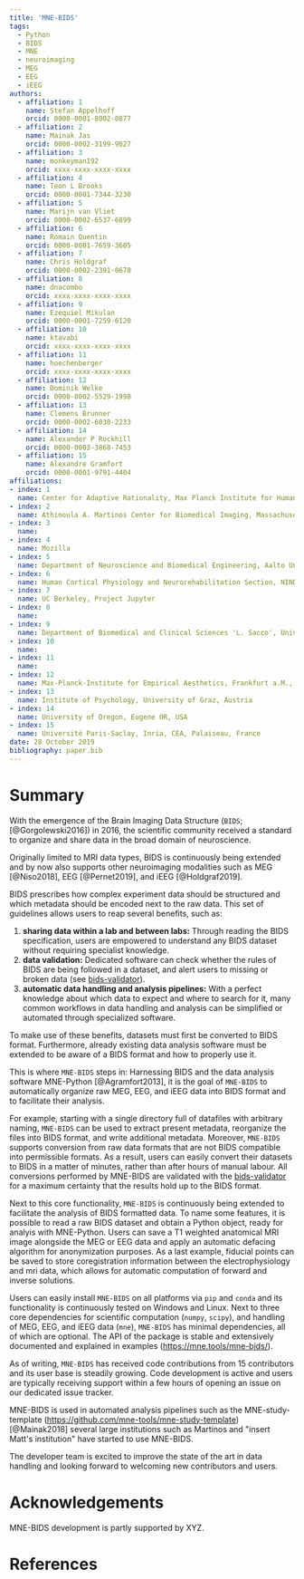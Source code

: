 ```yaml
---
title: 'MNE-BIDS'
tags:
  - Python
  - BIDS
  - MNE
  - neuroimaging
  - MEG
  - EEG
  - iEEG
authors:
  - affiliation: 1
    name: Stefan Appelhoff
    orcid: 0000-0001-8002-0877
  - affiliation: 2
    name: Mainak Jas
    orcid: 0000-0002-3199-9027
  - affiliation: 3
    name: monkeyman192
    orcid: xxxx-xxxx-xxxx-xxxx
  - affiliation: 4
    name: Teon L Brooks
    orcid: 0000-0001-7344-3230
  - affiliation: 5
    name: Marijn van Vliet
    orcid: 0000-0002-6537-6899
  - affiliation: 6
    name: Romain Quentin
    orcid: 0000-0001-7659-3605
  - affiliation: 7
    name: Chris Holdgraf
    orcid: 0000-0002-2391-0678
  - affiliation: 8
    name: dnacombo
    orcid: xxxx-xxxx-xxxx-xxxx
  - affiliation: 9
    name: Ezequiel Mikulan
    orcid: 0000-0001-7259-6120
  - affiliation: 10
    name: ktavabi
    orcid: xxxx-xxxx-xxxx-xxxx
  - affiliation: 11
    name: hoechenberger
    orcid: xxxx-xxxx-xxxx-xxxx
  - affiliation: 12
    name: Dominik Welke
    orcid: 0000-0002-5529-1998
  - affiliation: 13
    name: Clemens Brunner
    orcid: 0000-0002-6030-2233
  - affiliation: 14
    name: Alexander P Rockhill
    orcid: 0000-0003-3868-7453
  - affiliation: 15
    name: Alexandre Gramfort
    orcid: 0000-0001-9791-4404
affiliations:
- index: 1
  name: Center for Adaptive Rationality, Max Planck Institute for Human Development, Berlin, Germany
- index: 2
  name: Athinoula A. Martinos Center for Biomedical Imaging, Massachusetts General Hospital, Charlestown, MA, USA
- index: 3
  name:
- index: 4
  name: Mozilla
- index: 5
  name: Department of Neuroscience and Biomedical Engineering, Aalto University, Espoo, Finland
- index: 6
  name: Human Cortical Physiology and Neurorehabilitation Section, NINDS, NIH, Bethesda, Maryland 20892
- index: 7
  name: UC Berkeley, Project Jupyter
- index: 8
  name:
- index: 9
  name: Department of Biomedical and Clinical Sciences 'L. Sacco', University of Milan, Milan, Italy
- index: 10
  name:
- index: 11
  name:
- index: 12
  name: Max-Planck-Institute for Empirical Aesthetics, Frankfurt a.M., Germany
- index: 13
  name: Institute of Psychology, University of Graz, Austria
- index: 14
  name: University of Oregon, Eugene OR, USA
- index: 15
  name: Université Paris-Saclay, Inria, CEA, Palaiseau, France
date: 28 October 2019
bibliography: paper.bib
---
```


# Summary

With the emergence of the Brain Imaging Data Structure
(``BIDS``; [@Gorgolewski2016]) in 2016, the scientific community received a
standard to organize and share data in the broad domain of neuroscience.

Originally limited to MRI data types, BIDS is continuously being extended and
by now also supports other neuroimaging modalities such as MEG [@Niso2018],
EEG [@Pernet2019], and iEEG [@Holdgraf2019].

BIDS prescribes how complex experiment data should be structured and which
metadata should be encoded next to the raw data. This set of guidelines
allows users to reap several benefits, such as:

1. **sharing data within a lab and between labs:** Through reading the BIDS
   specification, users are empowered to understand any BIDS dataset
   without requiring specialist knowledge.
1. **data validation:** Dedicated software can check whether the rules of
   BIDS are being followed in a dataset, and alert users to missing or broken
   data (see
   [bids-validator](https://github.com/bids-standard/bids-validator)).
1. **automatic data handling and analysis pipelines:** With a perfect
   knowledge about which data to expect and where to search for it, many
   common workflows in data handling and analysis can be simplified or
   automated through specialized software.

To make use of these benefits, datasets must first be converted to
BIDS format. Furthermore, already existing data analysis software must be
extended to be aware of a BIDS format and how to properly use it.

This is where ``MNE-BIDS`` steps in: Harnessing BIDS and the data analysis
software MNE-Python [@Agramfort2013], it is the goal of ``MNE-BIDS`` to
automatically organize raw MEG, EEG, and iEEG data into BIDS format and to facilitate
their analysis.

For example, starting with a single directory full of datafiles with arbitrary
naming, ``MNE-BIDS`` can be used to extract present metadata, reorganize the
files into BIDS format, and write additional metadata. Moreover,
``MNE-BIDS`` supports conversion from raw data formats that are not BIDS
compatible into permissible formats. As a result, users can easily convert
their datasets to BIDS in a matter of minutes, rather than after hours of
manual labour. All conversions performed by MNE-BIDS are validated with the
[bids-validator](https://github.com/bids-standard/bids-validator) for a maximum
certainty that the results hold up to the BIDS format.

Next to this core functionality, ``MNE-BIDS`` is continuously being extended
to facilitate the analysis of BIDS formatted data. To name some features, it is
possible to read a raw BIDS dataset and obtain a Python object, ready for
analyis with MNE-Python. Users can save a T1 weighted anatomical MRI image
alongside the MEG or EEG data and apply an automatic defacing algorithm for
anonymization purposes. As a last example, fiducial points can be saved to
store coregistration information between the electrophysiology and mri data,
which allows for automatic computation of forward and inverse solutions.

Users can easily install ``MNE-BIDS`` on all platforms via `pip` and `conda`
and its functionality is continuously tested on Windows and Linux.
Next to three core dependencies for scientific computation (`numpy`, `scipy`),
and handling of MEG, EEG, and iEEG data (`mne`), ``MNE-BIDS`` has minimal
dependencies, all of which are optional. The API of the package is stable and
extensively documented and explained in examples (https://mne.tools/mne-bids/).

As of writing, ``MNE-BIDS`` has received code contributions from 15
contributors and its user base is steadily growing. Code development is
active and users are typically receiving support within a few hours of opening
an issue on our dedicated issue tracker.

MNE-BIDS is used in automated analysis pipelines such as the
MNE-study-template (https://github.com/mne-tools/mne-study-template)
[@Mainak2018] several large institutions such as
Martinos and "insert Matt's institution" have started to use MNE-BIDS.

The developer team is excited to improve the state of the art in data handling
and looking forward to welcoming new contributors and users.

# Acknowledgements

MNE-BIDS development is partly supported by XYZ.

# References
